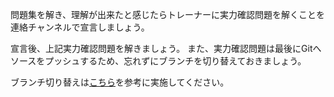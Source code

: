 問題集を解き、理解が出来たと感じたらトレーナーに実力確認問題を解くことを連絡チャンネルで宣言しましょう。

宣言後、上記実力確認問題を解きましょう。
また、実力確認問題は最後にGitへソースをプッシュするため、忘れずにブランチを切り替えておきましょう。

ブランチ切り替えは[こちら](https://github.com/yu-it-engineer/Java-Curriculum/blob/main/6.%E8%A7%A3%E8%AA%AC/Git/%E3%83%96%E3%83%A9%E3%83%B3%E3%83%81%E4%BD%9C%E6%88%90.xlsx)を参考に実施してください。
